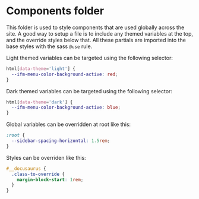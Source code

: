 # Components folder

This folder is used to style components that are used globally across the site. A good way to setup a file is to include any themed variables at the top, and the override styles below that. All these partials are imported into the base styles with the sass `@use` rule.

Light themed variables can be targeted using the following selector:

```css
html[data-theme='light'] {
  --ifm-menu-color-background-active: red;
}
```

Dark themed variables can be targeted using the following selector:

```css
html[data-theme='dark'] {
  --ifm-menu-color-background-active: blue;
}
```

Global variables can be overridden at root like this:

```css
:root {
  --sidebar-spacing-horizontal: 1.5rem;
}
```

Styles can be overriden like this:

```css
#__docusaurus {
  .class-to-override {
    margin-block-start: 1rem;
  }
}
```
